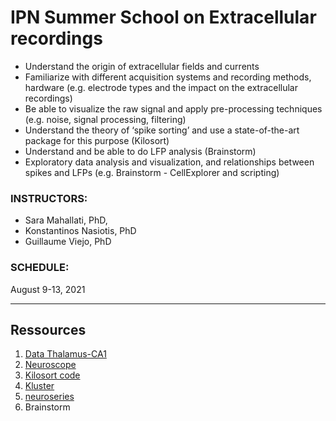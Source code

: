# IPN Summer School on Extracellular recordings


- Understand the origin of extracellular fields and currents 
- Familiarize with different acquisition systems and recording methods, hardware (e.g. electrode types and the impact on the extracellular recordings) 
- Be able to visualize the raw signal and apply pre-processing techniques (e.g. noise, signal processing, filtering)
- Understand the theory of ‘spike sorting’ and use a state-of-the-art package for this purpose (Kilosort)
- Understand and be able to do LFP analysis (Brainstorm)
- Exploratory data analysis and visualization, and relationships between spikes and LFPs (e.g. Brainstorm - CellExplorer and scripting)


### INSTRUCTORS: 
  - Sara Mahallati, PhD, 
  - Konstantinos Nasiotis, PhD
  - Guillaume Viejo, PhD

### SCHEDULE: 

August 9-13, 2021

---

## Ressources 

1. [Data Thalamus-CA1](https://www.dropbox.com/s/7r1wxs9s1zcc1q4/A2926-200311.tar.gz?dl=1)
2. [Neuroscope](neuroscope.md)
3. [Kilosort code](ipn_kilosort.md)
4. [Kluster](kluster.md)
5. [neuroseries](ipn_neuroseries.md)
6. Brainstorm
